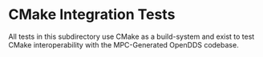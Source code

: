 
# CMake Integration Tests

All tests in this subdirectory use CMake as a build-system and exist to test
CMake interoperability with the MPC-Generated OpenDDS codebase.

